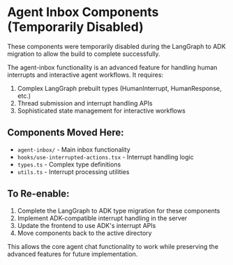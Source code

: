 # Agent Inbox Components (Temporarily Disabled)

These components were temporarily disabled during the LangGraph to ADK migration to allow the build to complete successfully.

The agent-inbox functionality is an advanced feature for handling human interrupts and interactive agent workflows. It requires:

1. Complex LangGraph prebuilt types (HumanInterrupt, HumanResponse, etc.)
2. Thread submission and interrupt handling APIs
3. Sophisticated state management for interactive workflows

## Components Moved Here:
- `agent-inbox/` - Main inbox functionality
- `hooks/use-interrupted-actions.tsx` - Interrupt handling logic
- `types.ts` - Complex type definitions
- `utils.ts` - Interrupt processing utilities

## To Re-enable:
1. Complete the LangGraph to ADK type migration for these components
2. Implement ADK-compatible interrupt handling in the server
3. Update the frontend to use ADK's interrupt APIs
4. Move components back to the active directory

This allows the core agent chat functionality to work while preserving the advanced features for future implementation.